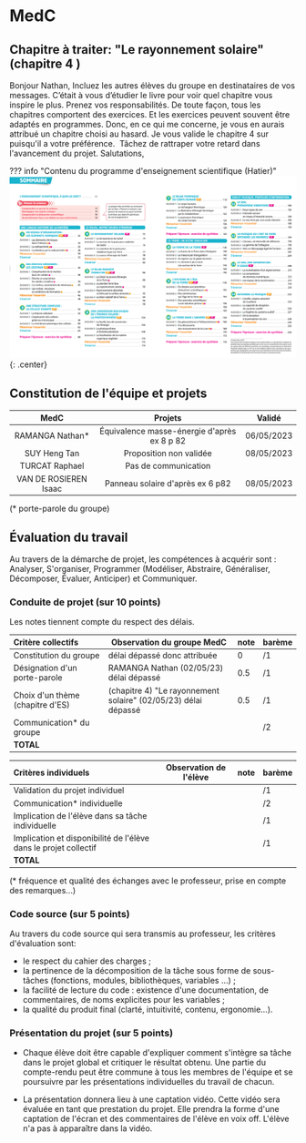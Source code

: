 # MedC

## Chapitre à traiter:  "Le rayonnement solaire"  (chapitre 4 )


Bonjour Nathan,
Incluez les autres élèves du groupe en destinataires de vos messages.
C’était à vous d’étudier le livre pour voir quel chapitre vous inspire le plus. Prenez vos responsabilités.
De toute façon, tous les chapitres comportent des exercices. Et les exercices peuvent souvent être adaptés en programmes. Donc, en ce qui me concerne, je vous en aurais attribué un chapitre choisi au hasard. Je vous valide le chapitre 4 sur puisqu'il a votre préférence.  Tâchez de rattraper votre retard dans l'avancement du projet.
Salutations,



??? info "Contenu du programme d'enseignement scientifique (Hatier)"
    ![image](data/sommaireES_Hatier.png){: .center}
    




## Constitution de l'équipe et projets


| MedC                  | Projets                                     | Validé     |
|:---------------------:|:-------------------------------------------:|------------|
| RAMANGA Nathan*       | Équivalence masse-énergie d'après ex 8 p 82 | 06/05/2023 |
| SUY Heng Tan          | Proposition non validée                     | 08/05/2023 |
| TURCAT Raphael        | Pas de communication                        |            |
| VAN DE ROSIEREN Isaac | Panneau solaire d'après ex 6 p82            | 08/05/2023 |

(* porte-parole du groupe)

## Évaluation du travail 

Au travers de la démarche de projet, les compétences à acquérir sont : Analyser, S'organiser, Programmer (Modéliser, Abstraire, Généraliser, Décomposer, Évaluer, Anticiper) et Communiquer.

### Conduite de projet (sur 10 points)

Les notes tiennent compte du respect des délais.

| Critère collectifs               | Observation du groupe MedC                                     | note | barème |
|:---------------------------------|----------------------------------------------------------------|------|--------|
| Constitution du groupe           | délai dépassé donc attribuée                                   | 0    | /1     |
| Désignation d'un porte-parole    | RAMANGA Nathan (02/05/23) délai dépassé                        | 0.5  | /1     |
| Choix d'un thème (chapitre d'ES) | (chapitre 4) "Le rayonnement solaire" (02/05/23) délai dépassé | 0.5  | /1     |
| Communication* du groupe         |                                                                |      | /2     |
| **TOTAL**                        |                                                                |      |        |

| Critères individuels                                             | Observation de l'élève | note | barème |
|:-----------------------------------------------------------------|------------------------|------|--------|
| Validation du projet individuel                                  |                        |      | /1     |
| Communication* individuelle                                      |                        |      | /2     |
| Implication de l'élève dans sa tâche individuelle                |                        |      | /1     |
| Implication et disponibilité de l'élève dans le projet collectif |                        |      | /1     |
| **TOTAL**                                                        |                        |      |        |


(* fréquence et qualité des échanges avec le professeur, prise en compte des remarques...)

### Code source (sur 5 points)
Au travers du code source qui sera transmis au professeur, les critères d'évaluation sont:

- le respect du cahier des charges ;
- la pertinence de la décomposition de la tâche sous forme de sous-tâches (fonctions, modules, bibliothèques, variables …) ;
- la facilité de lecture du code : existence d'une documentation, de commentaires, de noms explicites pour les variables ;
- la qualité du produit final (clarté, intuitivité, contenu, ergonomie...).

### Présentation du projet (sur 5 points)

- Chaque élève doit être capable d'expliquer comment s'intègre sa tâche dans le projet global et critiquer le résultat obtenu. Une partie du compte-rendu peut être commune à tous les membres de l'équipe et se poursuivre par les présentations individuelles du travail de chacun.

- La présentation donnera lieu à une captation vidéo. Cette vidéo sera évaluée en tant que prestation du projet. Elle prendra la forme d'une captation de l'écran et des commentaires de l'élève en voix off. L'élève n'a pas à apparaître dans la vidéo.

